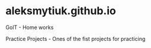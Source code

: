 # aleksmytiuk.github.io
GoIT - Home works

Practice Projects - Ones of the fist projects for practicing
